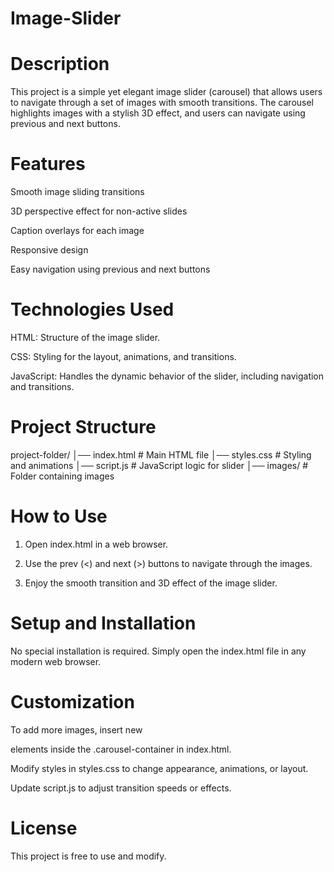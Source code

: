 # Image-Slider

# Description

This project is a simple yet elegant image slider (carousel) that allows users to navigate through a set of images with smooth transitions. The carousel highlights images with a stylish 3D effect, and users can navigate using previous and next buttons.

# Features
Smooth image sliding transitions

3D perspective effect for non-active slides

Caption overlays for each image

Responsive design

Easy navigation using previous and next buttons

# Technologies Used

HTML: Structure of the image slider.

CSS: Styling for the layout, animations, and transitions.

JavaScript: Handles the dynamic behavior of the slider, including navigation and transitions.

# Project Structure

project-folder/
│── index.html        # Main HTML file
│── styles.css        # Styling and animations
│── script.js         # JavaScript logic for slider
│── images/           # Folder containing images

# How to Use

1. Open index.html in a web browser.

2. Use the prev (<) and next (>) buttons to navigate through the images.

3. Enjoy the smooth transition and 3D effect of the image slider.

# Setup and Installation

No special installation is required. Simply open the index.html file in any modern web browser.

# Customization

To add more images, insert new <div class="carousel-slide"> elements inside the .carousel-container in index.html.

Modify styles in styles.css to change appearance, animations, or layout.

Update script.js to adjust transition speeds or effects.

# License

This project is free to use and modify.
